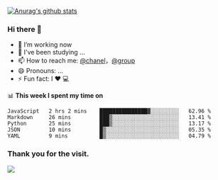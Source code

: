 [![Anurag's github stats](https://github-readme-stats.vercel.app/api?username=bmqy)](https://github.com/anuraghazra/github-readme-stats)
### Hi there 👋
- 🔭 I’m working now
- 🌱 I've been studying ...
- 📫 How to reach me: [@chanel](https://t.me/tcbmqy)，[@group](https://t.me/tgbmqy)
- 😄 Pronouns: ...
- ⚡ Fun fact:  I ❤️ 💻

📊 **This week I spent my time on**
<!--START_SECTION:waka-->
```text
JavaScript   2 hrs 2 mins    ███████████████▓░░░░░░░░░   62.96 % 
Markdown     26 mins         ███▒░░░░░░░░░░░░░░░░░░░░░   13.41 % 
Python       25 mins         ███▒░░░░░░░░░░░░░░░░░░░░░   13.17 % 
JSON         10 mins         █▒░░░░░░░░░░░░░░░░░░░░░░░   05.35 % 
YAML         9 mins          █▒░░░░░░░░░░░░░░░░░░░░░░░   04.79 % 
```
<!--END_SECTION:waka-->

### Thank you for the visit.
![](http://profile-counter.glitch.me/bmqy/count.svg)
